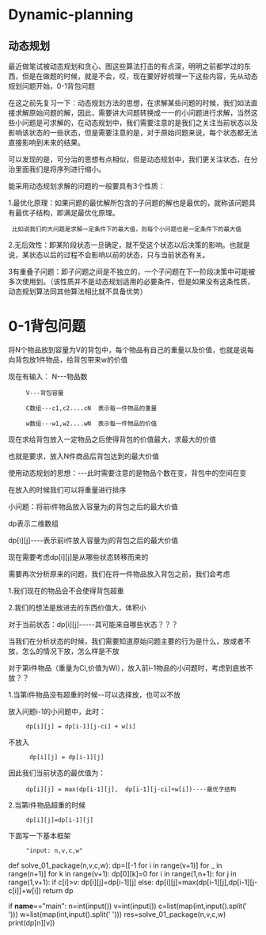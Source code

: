 # Dynamic-planning
## 动态规划

   最近做笔试被动态规划和贪心、图这些算法打击的有点深，明明之前都学过的东西，但是在做题的时候，就是不会，哎，现在要好好梳理一下这些内容，先从动态规划问题开始，0-1背包问题

   在这之前先复习一下：动态规划方法的思想，在求解某些问题的时候，我们如法直接求解原始问题的解，因此，需要讲大问题转换成一一的小问题进行求解，当然这些小问题是可求解的，在动态规划中，我们需要注意的是我们之关注当前状态以及影响该状态的一些状态，但是需要注意的是，对于原始问题来说，每个状态都无法直接影响到未来的结果。
   
   可以发现的是，可分治的思想有点相似，但是动态规划中，我们更关注状态，在分治里面我们是将序列进行缩小。
   
   能采用动态规划求解的问题的一般要具有3个性质：
   
   1.最优化原理：如果问题的最优解所包含的子问题的解也是最优的，就称该问题具有最优子结构，即满足最优化原理。
   
     比如说我们的大问题是求解一定条件下的最大值，则每个小问题也是一定条件下的最大值
     
   2.无后效性：即某阶段状态一旦确定，就不受这个状态以后决策的影响。也就是说，某状态以后的过程不会影响以前的状态，只与当前状态有关。
    
    
   3有重叠子问题：即子问题之间是不独立的，一个子问题在下一阶段决策中可能被多次使用到。（该性质并不是动态规划适用的必要条件，但是如果没有这条性质，动态规划算法同其他算法相比就不具备优势）    
   
   
   
# 0-1背包问题

 将N个物品放到容量为V的背包中，每个物品有自己的重量以及价值，也就是说每向背包放1件物品，给背包带来w的价值
 
 现在有输入：
         N---物品数
         
         V---背包容量
         
         C数组---c1,c2....cN  表示每一件物品的重量
         
         w数组---w1,w2....wN  表示每一件物品的价值
         

现在求给背包放入一定物品之后使得背包的价值最大，求最大的价值

也就是要求，放入N件商品后背包达到的最大价值

使用动态规划的思想：---此时需要注意的是物品个数在变，背包中的空间在变

在放入的时候我们可以将重量进行排序

小问题：将前i件物品放入容量为j的背包之后的最大价值

dp表示二维数组

dp[i][j]----表示前i件放入容量为j的背包之后的最大价值

现在需要考虑dp[i][j]是从哪些状态转移而来的

 需要再次分析原来的问题，我们在将一件物品放入背包之前，我们会考虑
 
 1.我们现在的物品会不会使得背包超重
 
 2.我们的想法是放进去的东西价值大，体积小
 
 对于当前状态：dp[i][j]-----其可能来自哪些状态？？？
 
 当我们在分析状态的时候，我们需要知道原始问题主要的行为是什么，放或者不放，怎么的情况下放，怎么样是不放
 
 
 对于第i件物品（重量为Ci,价值为Wi），放入前i-1物品的小问题时，考虑到底放不放？？
 
 1.当第i件物品没有超重的时候--可以选择放，也可以不放
 
   放入问题i-1的小问题中，此时：
  
         dp[i][j] = dp[i-1][j-ci] + w[i]
 
 
   不放入
 
          dp[i][j] = dp[i-1][j]
  
 因此我们当前状态的最优值为：
   
         dp[i][j] = max(dp[i-1][j],  dp[i-1][j-ci]+w[i])----最优子结构
 
 2.当第i件物品超重的时候
 
         dp[i][j]=dp[i-1][j]
         
         
         
下面写一下基本框架
         
         "input: n,v,c,w"

def solve_01_package(n,v,c,w):
  dp=[[-1 for i in range(v+1)]  for _ in range(n+1)]
  for k in range(v+1):
    dp[0][k]=0
  for i in range(1,n+1):
    for j in range(1,v+1):
      if c[i]>v:
        dp[i][j]=dp[i-1][j]
      else:
        dp[i][j]=max(dp[i-1][j],dp[i-1][j-c[i]]+w[i])
  return dp

if __name__=="main":
  n=int(input())
  v=int(input())
  c=list(map(int,input().split(' ')))
  w=list(map(int,input().split(' ')))
  res=solve_01_package(n,v,c,w)
  print(dp[n][v])
